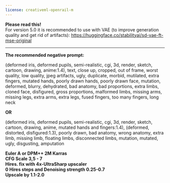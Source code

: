 ```yaml
---
license: creativeml-openrail-m
---
```

<b>Please read this!</b><br>
For version 5.0 it is recommended to use with VAE (to improve generation quality and get rid of artifacts): https://huggingface.co/stabilityai/sd-vae-ft-mse-original<br>

<hr/>

<b>The recommended negative prompt:</b>

(deformed iris, deformed pupils, semi-realistic, cgi, 3d, render, sketch, cartoon, drawing, anime:1.4), text, close up, cropped, out of frame, worst quality, low quality, jpeg artifacts, ugly, duplicate, morbid, mutilated, extra fingers, mutated hands, poorly drawn hands, poorly drawn face, mutation, deformed, blurry, dehydrated, bad anatomy, bad proportions, extra limbs, cloned face, disfigured, gross proportions, malformed limbs, missing arms, missing legs, extra arms, extra legs, fused fingers, too many fingers, long neck<br>

<b>OR</b><br>

(deformed iris, deformed pupils, semi-realistic, cgi, 3d, render, sketch, cartoon, drawing, anime, mutated hands and fingers:1.4), (deformed, distorted, disfigured:1.3), poorly drawn, bad anatomy, wrong anatomy, extra limb, missing limb, floating limbs, disconnected limbs, mutation, mutated, ugly, disgusting, amputation

<b>Euler A or DPM++ 2M Karras<br>
CFG Scale 3,5 - 7<br>
Hires. fix with 4x-UltraSharp upscaler<br>
0 Hires steps and Denoising strength 0.25-0.7<br>
Upscale by 1.1-2.0</b>